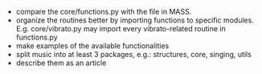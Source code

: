 * compare the core/functions.py with the file in MASS.
* organize the routines better by importing functions to specific modules. E.g. core/vibrato.py may import every vibrato-related routine in functions.py
* make examples of the available functionalities
* split music into at least 3 packages, e.g.: structures, core, singing, utils
* describe them as an article
